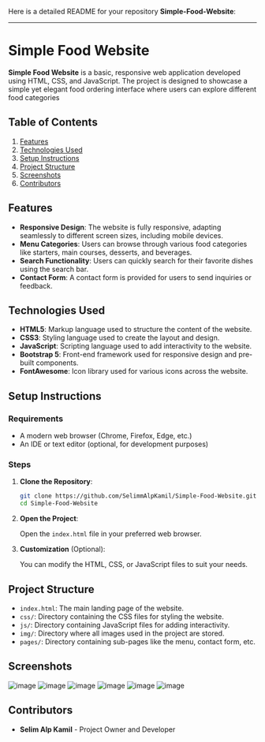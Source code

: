 Here is a detailed README for your repository **Simple-Food-Website**:

---

# Simple Food Website

**Simple Food Website** is a basic, responsive web application developed using HTML, CSS, and JavaScript. The project is designed to showcase a simple yet elegant food ordering interface where users can explore different food categories
## Table of Contents

1. [Features](#features)
2. [Technologies Used](#technologies-used)
3. [Setup Instructions](#setup-instructions)
4. [Project Structure](#project-structure)
5. [Screenshots](#screenshots)
6. [Contributors](#contributors)

## Features

- **Responsive Design**: The website is fully responsive, adapting seamlessly to different screen sizes, including mobile devices.
- **Menu Categories**: Users can browse through various food categories like starters, main courses, desserts, and beverages.
- **Search Functionality**: Users can quickly search for their favorite dishes using the search bar.
- **Contact Form**: A contact form is provided for users to send inquiries or feedback.

## Technologies Used

- **HTML5**: Markup language used to structure the content of the website.
- **CSS3**: Styling language used to create the layout and design.
- **JavaScript**: Scripting language used to add interactivity to the website.
- **Bootstrap 5**: Front-end framework used for responsive design and pre-built components.
- **FontAwesome**: Icon library used for various icons across the website.

## Setup Instructions

### Requirements

- A modern web browser (Chrome, Firefox, Edge, etc.)
- An IDE or text editor (optional, for development purposes)

### Steps

1. **Clone the Repository**:

   ```bash
   git clone https://github.com/SelimmAlpKamil/Simple-Food-Website.git
   cd Simple-Food-Website
   ```

2. **Open the Project**:

   Open the `index.html` file in your preferred web browser.

3. **Customization** (Optional):

   You can modify the HTML, CSS, or JavaScript files to suit your needs.

## Project Structure

- `index.html`: The main landing page of the website.
- `css/`: Directory containing the CSS files for styling the website.
- `js/`: Directory containing JavaScript files for adding interactivity.
- `img/`: Directory where all images used in the project are stored.
- `pages/`: Directory containing sub-pages like the menu, contact form, etc.

## Screenshots

![image](https://github.com/user-attachments/assets/a96a1203-ef80-4110-9687-b1820ea6f01d)
![image](https://github.com/user-attachments/assets/e55f5817-9930-45dd-9939-a451e7dc794a)
![image](https://github.com/user-attachments/assets/e03845c3-8ad3-4250-8036-810430b0070e)
![image](https://github.com/user-attachments/assets/18d7428a-56b8-4276-9394-210e06d82907)
![image](https://github.com/user-attachments/assets/2ed2186b-5c84-43a3-9898-8b82b55415d7)
![image](https://github.com/user-attachments/assets/47d78bdd-3755-4515-8c27-855a11677926)


## Contributors

- **Selim Alp Kamil** - Project Owner and Developer






